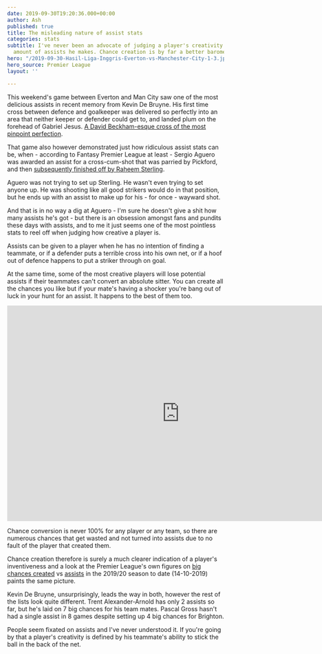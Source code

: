 ```yaml
---
date: 2019-09-30T19:20:36.000+00:00
author: Ash
published: true
title: The misleading nature of assist stats
categories: stats
subtitle: I've never been an advocate of judging a player's creativity based on the
  amount of assists he makes. Chance creation is by far a better barometer.
hero: "/2019-09-30-Hasil-Liga-Inggris-Everton-vs-Manchester-City-1-3.jpg"
hero_source: Premier League
layout: ''

---
```

This weekend's game between Everton and Man City saw one of the most delicious assists in recent memory from Kevin De Bruyne. His first time cross between defence and goalkeeper was delivered so perfectly into an area that neither keeper or defender could get to, and landed plum on the forehead of Gabriel Jesus. [A David Beckham-esque cross of the most pinpoint perfection](https://youtu.be/AibzCe9VmQ4?t=26 "Jesus goal v Everton").

That game also however demonstrated just how ridiculous assist stats can be, when - according to Fantasy Premier League at least - Sergio Aguero was awarded an assist for a cross-cum-shot that was parried by Pickford, and then [subsequently finished off by Raheem Sterling](https://youtu.be/AibzCe9VmQ4?t=154 "Sterling goal v Everton").

Aguero was not trying to set up Sterling. He wasn't even trying to set anyone up. He was shooting like all good strikers would do in that position, but he ends up with an assist to make up for his - for once - wayward shot.

And that is in no way a dig at Aguero - I'm sure he doesn't give a shit how many assists he's got - but there is an obsession amongst fans and pundits these days with assists, and to me it just seems one of the most pointless stats to reel off when judging how creative a player is.

Assists can be given to a player when he has no intention of finding a teammate, or if a defender puts a terrible cross into his own net, or if a hoof out of defence happens to put a striker through on goal.

At the same time, some of the most creative players will lose potential assists if their teammates can't convert an absolute sitter. You can create all the chances you like but if your mate's having a shocker you're bang out of luck in your hunt for an assist. It happens to the best of them too.

<iframe width="800" height="500" src="https://www.youtube.com/embed/nyoN5Tgtpu8" frameborder="0" allow="accelerometer; autoplay; encrypted-media; gyroscope; picture-in-picture" allowfullscreen></iframe>


Chance conversion is never 100% for any player or any team, so there are numerous chances that get wasted and not turned into assists due to no fault of the player that created them.

Chance creation therefore is surely a much clearer indication of a player's inventiveness and a look at the Premier League's own figures on [big chances created](https://www.premierleague.com/stats/top/players/big_chance_created "Premier League Big Chances Created 2019/20") vs [assists](https://www.premierleague.com/stats/top/players/goal_assist "Premier League Assists 2019/20") in the 2019/20 season to date (14-10-2019) paints the same picture.

Kevin De Bruyne, unsurprisingly, leads the way in both, however the rest of the lists look quite different. Trent Alexander-Arnold has only 2 assists so far, but he's laid on 7 big chances for his team mates. Pascal Gross hasn't had a single assist in 8 games despite setting up 4 big chances for Brighton.

People seem fixated on assists and I've never understood it. If you're going by that a player's creativity is defined by his teammate's ability to stick the ball in the back of the net.